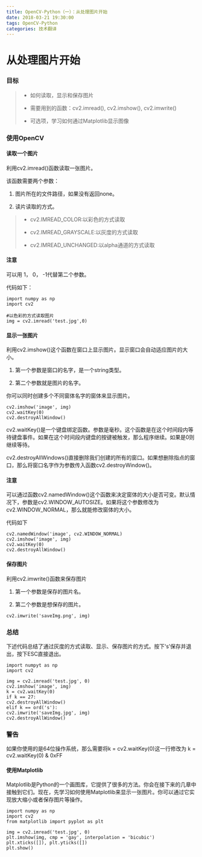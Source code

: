 ```yaml
---
title: OpenCV-Python（一）：从处理图片开始
date: 2018-03-21 19:30:00
tags: OpenCV-Python 
categories: 技术翻译
---
```


# 从处理图片开始

### 目标

> * 如何读取，显示和保存图片
>
> * 需要用到的函数：cv2.imread\(\), cv2.imshow\(\), cv2.imwrite\(\)
>
> * 可选项，学习如何通过Matplotlib显示图像

### 使用OpenCV

#### 读取一个图片

利用cv2.imread\(\)函数读取一张图片。

该函数需要两个参数：

1. 图片所在的文件路径，如果没有返回none。

2. 读片读取的方式。

> * cv2.IMREAD\_COLOR:以彩色的方式读取
>
> * cv2.IMREAD\_GRAYSCALE:以灰度的方式读取
>
> * cv2.IMREAD\_UNCHANGED:以alpha通道的方式读取

<!------------------------more------------------------------------>

#### 注意

可以用 1， 0， -1代替第二个参数。

代码如下：

```
import numpy as np
import cv2

#以色彩的方式读取图片
img = cv2.imread('test.jpg',0)
```

#### 显示一张图片

利用cv2.imshow\(\)这个函数在窗口上显示图片。显示窗口会自动适应图片的大小。

1. 第一个参数是窗口的名字，是一个string类型。

2. 第二个参数就是图片的名字。

你可以同时创建多个不同窗体名字的窗体来显示图片。

```
cv2.imshow('image', img)
cv2.waitKey(0)
cv2.destroyAllWindow()
```

cv2.waitKey\(\)是一个键盘绑定函数。参数是毫秒。这个函数是在这个时间段内等待键盘事件。如果在这个时间段内键盘的按键被触发，那么程序继续。如果是0则继续等待。

cv2.destroyAllWindows\(\)直接删除我们创建的所有的窗口。如果想删除指点的窗口，那么将窗口名字作为参数传入函数cv2.destroyWindow\(\)。

#### 注意

可以通过函数cv2.namedWindow\(\)这个函数来决定窗体的大小是否可变。默认情况下，参数是cv2.WINDOW\_AUTOSIZE。如果将这个参数修改为cv2.WINDOW\_NORMAL，那么就能修改窗体的大小。

代码如下

```
cv2.namedWindow('image', cv2.WINDOW_NORMAL)
cv2.imshow('image', img)
cv2.waitKey(0)
cv2.destroyAllWindow()
```

#### 保存图片

利用cv2.imwrite\(\)函数来保存图片

1. 第一个参数是保存的图片名。

2. 第二个参数是想保存的图片。

```
cv2.imwrite('saveImg.png', img)
```

### 总结

下述代码总结了通过灰度的方式读取、显示、保存图片的方式。按下‘s’保存并退出，按下ESC直接退出。

```
import numpyt as np
import cv2

img = cv2.imread('test.jpg', 0)
cv2.imshow('image', img)
k = cv2.waitKey(0)
if k == 27:
cv2.destroyAllWindow()
elif k == ord('s'):
cv2.imwrite('saveImg.jpg', img)
cv2.destroyAllWindow()
```

### 警告

如果你使用的是64位操作系统，那么需要将k = cv2.waitKey\(0\)这一行修改为 k = cv2.waitKey\(0\) & 0xFF

#### 使用Matplotlib

Matplotlib是Python的一个画图库，它提供了很多的方法。你会在接下来的几章中接触到它们。现在，先学习如何使用Matplotlib来显示一张图片。你可以通过它实现放大缩小或者保存图片等操作。

```
import numpy as np
import cv2
from matplotlib import pyplot as plt

img = cv2.imread('test.jpg', 0)
plt.imshow(img, cmp = 'gay', interpolation = 'bicubic')
plt.xticks([]), plt.yticks([])
plt.show()
```


